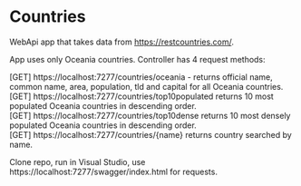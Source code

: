 # Countries

WebApi app that takes data from https://restcountries.com/.

App uses only Oceania countries.
Controller has 4 request methods:

[GET] https://localhost:7277/countries/oceania - returns official name, common name, area, population, tld and capital for all Oceania countries.  
[GET] https://localhost:7277/countries/top10populated returns 10 most populated Oceania countries in descending order.  
[GET] https://localhost:7277/countries/top10dense returns 10 most densely populated Oceania countries in descending order.  
[GET] https://localhost:7277/countries/{name} returns country searched by name.  


Clone repo, run in Visual Studio, use https://localhost:7277/swagger/index.html for requests.
